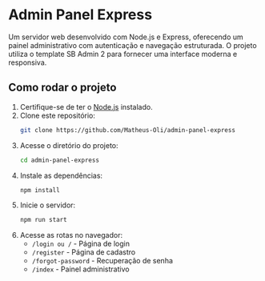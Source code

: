 # Admin Panel Express

Um servidor web desenvolvido com Node.js e Express, oferecendo um painel administrativo com autenticação e navegação estruturada. O projeto utiliza o template SB Admin 2 para fornecer uma interface moderna e responsiva.

## Como rodar o projeto

1. Certifique-se de ter o [Node.js](https://nodejs.org/) instalado.
2. Clone este repositório:
   ```bash
   git clone https://github.com/Matheus-Oli/admin-panel-express
   ```
3. Acesse o diretório do projeto:
   ```bash
   cd admin-panel-express
   ```
4. Instale as dependências:
   ```bash
   npm install
   ```
5. Inicie o servidor:
   ```bash
   npm run start
   ```
6. Acesse as rotas no navegador:
   - `/login ou /` - Página de login
   - `/register` - Página de cadastro
   - `/forgot-password` - Recuperação de senha
   - `/index` - Painel administrativo
